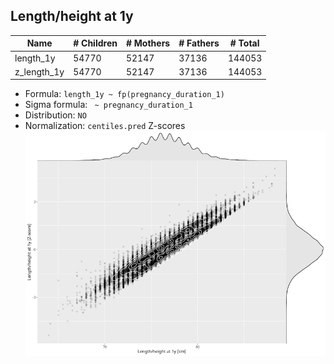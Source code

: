 ## Length/height at 1y

| Name | # Children | # Mothers | # Fathers | # Total |
| ---- | ---------- | --------- | --------- | ------- |
| length_1y | 54770 | 52147 | 37136 | 144053 |
| z_length_1y | 54770 | 52147 | 37136 | 144053 |

- Formula: `length_1y ~ fp(pregnancy_duration_1)`
- Sigma formula: ` ~ pregnancy_duration_1`
- Distribution: `NO`
- Normalization: `centiles.pred` Z-scores
![](plots/z_length_1y_vs_length_1y_child.png)


